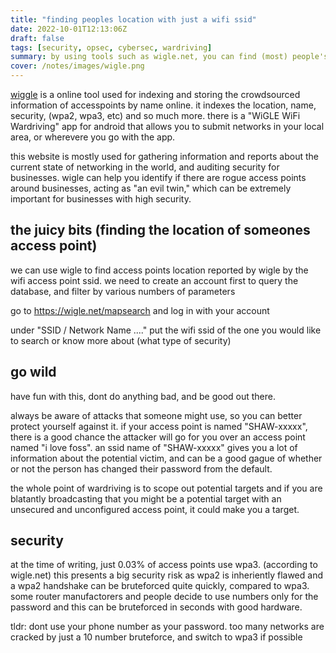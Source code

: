 ```yaml
---
title: "finding peoples location with just a wifi ssid"
date: 2022-10-01T12:13:06Z
draft: false
tags: [security, opsec, cybersec, wardriving]
summary: by using tools such as wigle.net, you can find (most) people's and businesses location by just a wifi ssid name
cover: /notes/images/wigle.png
---
```


[wiggle](https://wigle.net) is a online tool used for indexing and storing the crowdsourced information of accesspoints by name online. it indexes the location, name, security, (wpa2, wpa3, etc) and so much more. there is a "WiGLE WiFi Wardriving" app for android that allows you to submit networks in your local area, or wherevere you go with the app.

this website is mostly used for gathering information and reports about the current state of networking in the world, and auditing security for businesses. wigle can help you identify if there are rogue access points around businesses, acting as "an evil twin," which can be extremely important for businesses with high security.

## the juicy bits (finding the location of someones access point)

we can use wigle to find access points location reported by wigle by the wifi access point ssid. we need to create an account first to query the database, and filter by various numbers of parameters 

go to https://wigle.net/mapsearch and log in with your account

under "SSID / Network Name ...." put the wifi ssid of the one you would like to search or know more about (what type of security)

## go wild

have fun with this, dont do anything bad, and be good out there.

always be aware of attacks that someone might use, so you can better protect yourself against it. if your access point is named "SHAW-xxxxx", there is a good chance the attacker will go for you over an access point named "i love foss". an ssid name of "SHAW-xxxxx" gives you a lot of information about the potential victim, and can be a good gague of whether or not the person has changed their password from the default.

the whole point of wardriving is to scope out potential targets and if you are blatantly broadcasting that you might be a potential target with an unsecured and unconfigured access point, it could make you a target.

## security

at the time of writing, just 0.03% of access points use wpa3. (according to wigle.net) this presents a big security risk as wpa2 is inheriently flawed and a wpa2 handshake can be bruteforced quite quickly, compared to wpa3. some router manufactorers and people decide to use numbers only for the password and this can be bruteforced in seconds with good hardware.

tldr: dont use your phone number as your password. too many networks are cracked by just a 10 number bruteforce, and switch to wpa3 if possible